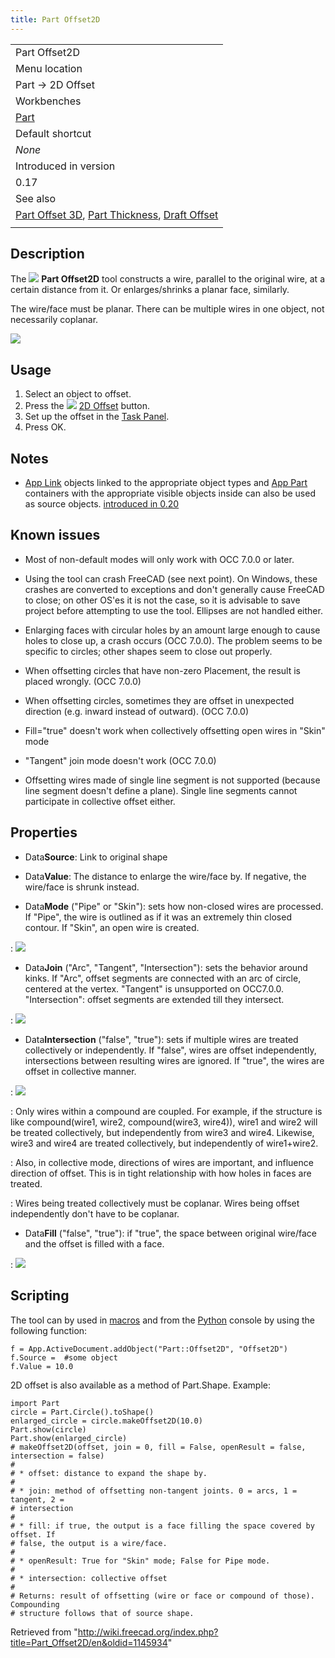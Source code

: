 ```yaml
---
title: Part Offset2D
---
```


|                                                                                                                                                |
| ---------------------------------------------------------------------------------------------------------------------------------------------- |
| Part Offset2D                                                                                                                                  |
| Menu location                                                                                                                                  |
| Part → 2D Offset                                                                                                                               |
| Workbenches                                                                                                                                    |
| [Part](/Part_Workbench "Part Workbench")                                                                                                       |
| Default shortcut                                                                                                                               |
| _None_                                                                                                                                         |
| Introduced in version                                                                                                                          |
| 0.17                                                                                                                                           |
| See also                                                                                                                                       |
| [Part Offset 3D](/Part_Offset "Part Offset"), [Part Thickness](/Part_Thickness "Part Thickness"), [Draft Offset](/Draft_Offset "Draft Offset") |
|                                                                                                                                                |

## Description

The ![](/images/Part_Offset2D.svg) **Part Offset2D** tool constructs a wire, parallel to the original wire, at a certain distance from it. Or enlarges/shrinks a planar face, similarly.

The wire/face must be planar. There can be multiple wires in one object, not necessarily coplanar.

![](/images/Part_Offset2D_Demo.png)

## Usage

1. Select an object to offset.
2. Press the ![](/images/Part_Offset2D.svg) [2D Offset](/Part_Offset2D "Part Offset2D") button.
3. Set up the offset in the [Task Panel](/Task_panel "Task panel").
4. Press OK.

## Notes

- [App Link](/App_Link "App Link") objects linked to the appropriate object types and [App Part](/App_Part "App Part") containers with the appropriate visible objects inside can also be used as source objects. [introduced in 0.20](/Release_notes_0.20 "Release notes 0.20")

## Known issues

- Most of non-default modes will only work with OCC 7.0.0 or later.

- Using the tool can crash FreeCAD (see next point). On Windows, these crashes are converted to exceptions and don't generally cause FreeCAD to close; on other OS'es it is not the case, so it is advisable to save project before attempting to use the tool. Ellipses are not handled either.

- Enlarging faces with circular holes by an amount large enough to cause holes to close up, a crash occurs (OCC 7.0.0). The problem seems to be specific to circles; other shapes seem to close out properly.

- When offsetting circles that have non-zero Placement, the result is placed wrongly. (OCC 7.0.0)

- When offsetting circles, sometimes they are offset in unexpected direction (e.g. inward instead of outward). (OCC 7.0.0)

- Fill="true" doesn't work when collectively offsetting open wires in "Skin" mode

- "Tangent" join mode doesn't work (OCC 7.0.0)

- Offsetting wires made of single line segment is not supported (because line segment doesn't define a plane). Single line segments cannot participate in collective offset either.

## Properties

- Data**Source**: Link to original shape

- Data**Value**: The distance to enlarge the wire/face by. If negative, the wire/face is shrunk instead.

- Data**Mode** ("Pipe" or "Skin"): sets how non-closed wires are processed. If "Pipe", the wire is outlined as if it was an extremely thin closed contour. If "Skin", an open wire is created.

: ![](/images/Part_Offset2D_Mode.png)

- Data**Join** ("Arc", "Tangent", "Intersection"): sets the behavior around kinks. If "Arc", offset segments are connected with an arc of circle, centered at the vertex. "Tangent" is unsupported on OCC7.0.0. "Intersection": offset segments are extended till they intersect.

: ![](/images/Part_Offset2D_Join.png)

- Data**Intersection** ("false", "true"): sets if multiple wires are treated collectively or independently. If "false", wires are offset independently, intersections between resulting wires are ignored. If "true", the wires are offset in collective manner.

: ![](/images/Part_Offset2D_Intersection.png)

: Only wires within a compound are coupled. For example, if the structure is like compound(wire1, wire2, compound(wire3, wire4)), wire1 and wire2 will be treated collectively, but independently from wire3 and wire4. Likewise, wire3 and wire4 are treated collectively, but independently of wire1+wire2.

: Also, in collective mode, directions of wires are important, and influence direction of offset. This is in tight relationship with how holes in faces are treated.

: Wires being treated collectively must be coplanar. Wires being offset independently don't have to be coplanar.

- Data**Fill** ("false", "true"): if "true", the space between original wire/face and the offset is filled with a face.

: ![](/images/Part_Offset2D_Fill.png)

## Scripting

The tool can by used in [macros](/Macros "Macros") and from the [Python](/Python "Python") console by using the following function:

```
f = App.ActiveDocument.addObject("Part::Offset2D", "Offset2D")
f.Source =  #some object
f.Value = 10.0

```

2D offset is also available as a method of Part.Shape. Example:

```
import Part
circle = Part.Circle().toShape()
enlarged_circle = circle.makeOffset2D(10.0)
Part.show(circle)
Part.show(enlarged_circle)
# makeOffset2D(offset, join = 0, fill = False, openResult = false, intersection = false)
#
# * offset: distance to expand the shape by.
#
# * join: method of offsetting non-tangent joints. 0 = arcs, 1 = tangent, 2 =
# intersection
#
# * fill: if true, the output is a face filling the space covered by offset. If
# false, the output is a wire/face.
#
# * openResult: True for "Skin" mode; False for Pipe mode.
#
# * intersection: collective offset
#
# Returns: result of offsetting (wire or face or compound of those). Compounding
# structure follows that of source shape.

```

Retrieved from "<http://wiki.freecad.org/index.php?title=Part_Offset2D/en&oldid=1145934>"
